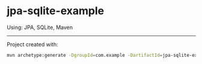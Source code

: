 # jpa-sqlite-example

Using: JPA, SQLite, Maven

---

Project created with:

```sh
mvn archetype:generate -DgroupId=com.example -DartifactId=jpa-sqlite-example -DarchetypeArtifactId=maven-archetype-quickstart -DinteractiveMode=false
```

